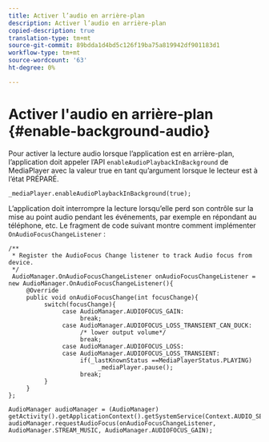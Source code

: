 ```yaml
---
title: Activer l’audio en arrière-plan
description: Activer l’audio en arrière-plan
copied-description: true
translation-type: tm+mt
source-git-commit: 89bdda1d4bd5c126f19ba75a819942df901183d1
workflow-type: tm+mt
source-wordcount: '63'
ht-degree: 0%

---
```



# Activer l&#39;audio en arrière-plan {#enable-background-audio}

Pour activer la lecture audio lorsque l’application est en arrière-plan, l’application doit appeler l’API `enableAudioPlaybackInBackground` de MediaPlayer avec la valeur true en tant qu’argument lorsque le lecteur est à l’état PRÉPARÉ.

```
_mediaPlayer.enableAudioPlaybackInBackground(true);
```

L’application doit interrompre la lecture lorsqu’elle perd son contrôle sur la mise au point audio pendant les événements, par exemple en répondant au téléphone, etc. Le fragment de code suivant montre comment implémenter `OnAudioFocusChangeListener` :

```
/** 
 * Register the AudioFocus Change listener to track Audio focus from device. 
 */ 
 AudioManager.OnAudioFocusChangeListener onAudioFocusChangeListener = new AudioManager.OnAudioFocusChangeListener(){ 
     @Override 
     public void onAudioFocusChange(int focusChange){ 
          switch(focusChange){ 
               case AudioManager.AUDIOFOCUS_GAIN: 
                    break; 
               case AudioManager.AUDIOFOCUS_LOSS_TRANSIENT_CAN_DUCK: 
                    /* lower output volume*/ 
                    break; 
               case AudioManager.AUDIOFOCUS_LOSS: 
               case AudioManager.AUDIOFOCUS_LOSS_TRANSIENT: 
                    if(_lastKnownStatus ==MediaPlayerStatus.PLAYING) 
                         _mediaPlayer.pause(); 
                    break; 
          } 
     } 
}; 
 
AudioManager audioManager = (AudioManager) getActivity().getApplicationContext().getSystemService(Context.AUDIO_SERVICE); 
audioManager.requestAudioFocus(onAudioFocusChangeListener, AudioManager.STREAM_MUSIC, AudioManager.AUDIOFOCUS_GAIN);
```

